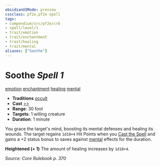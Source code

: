 ```yaml
---
obsidianUIMode: preview
cssclass: pf2e,pf2e-spell
tags:
- compendium/src/pf2e/crb
- spell/level/1
- trait/emotion
- trait/enchantment
- trait/healing
- trait/mental
aliases: ["Soothe"]
---
```

# Soothe *Spell 1*   
[emotion](emotion.md "Emotion Effect Trait")  [enchantment](enchantment.md "Enchantment School Trait")  [healing](healing.md "Healing Effect Trait")  [mental](mental.md "Mental Effect Trait")  

- **Traditions** [occult](occult.md "Occult Tradition Trait")
- **Cast** [>>](chapter-9-playing-the-game.md#Actions "Two-Action") 
- **Range**: 30 foot
- **Targets**: 1 willing creature
- **Duration**: 1 minute

You grace the target's mind, boosting its mental defenses and healing its wounds. The target regains `1d10+4` Hit Points when you [Cast the Spell](cast-a-spell.md) and gains a +2 status bonus to saves against [mental](mental.md "Mental Effect Trait") effects for the duration.

**Heightened (+ 1)** The amount of healing increases by `1d10+4`.

*Source: Core Rulebook p. 370*
